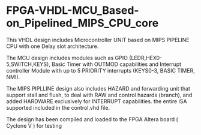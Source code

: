 # FPGA-VHDL-MCU_Based-on_Pipelined_MIPS_CPU_core

This VHDL design includes Microcontroller UNIT based on MIPS PIPELINE CPU with one Delay slot architecture.

  The MCU design includes modules such as GPIO (LEDR,HEX0-5,SWITCH,KEYS), Basic Timer with OUTMOD capabilities and
	Interrupt controller Module with up to 5 PRIORITY interrupts (KEYS0-3, BASIC TIMER, NMI).

  The MIPS PIPLLINE design also includes HAZARD and forwarding unit that support stall and flush, to deal with RAW and control hazards (branch), and 
	added HARDWARE exclusively for INTERRUPT capabilities.
	the entire ISA supported included in the control.vhd file.

The design has been compiled and loaded to the FPGA Altera board ( Cyclone V ) for testing
